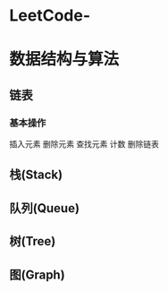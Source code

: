 # LeetCode-
# 数据结构与算法
## 链表
### 基本操作
  插入元素
  删除元素
  查找元素
  计数
  删除链表
## 栈(Stack)
## 队列(Queue)
## 树(Tree)
## 图(Graph)

